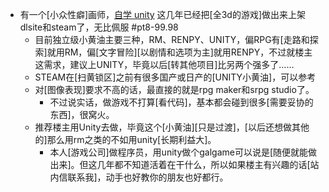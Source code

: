 - 有一个[小众性癖]画师，[自学 unity](https://bbs.saraba1st.com/2b/thread-2001341-2-1.html) 这几年已经把[全3d的游戏]做出来上架dlsite和steam了，无比佩服 #pt8-99.98
    - 目前独立级小黄油主要三种，RM、RENPY、UNITY，偏RPG有[走路和探索]就用RM，偏[文字冒险][以剧情和选项为主]就用RENPY，不过就楼主这需求，建议上UNITY，毕竟以后[转其他项目]比另两个强多了……
    - STEAM在[扫黄锁区]之前有很多国产或日产的[UNITY小黄油]，可以参考
    - 对[图像表现]要求不高的话，最直接的就是rpg maker和srpg studio了。
        - 不过说实话，做游戏不打算[看代码]，基本都会碰到很多[需要妥协的东西]，很窝火。
    - 推荐楼主用Unity去做，毕竟这个[小黄油][只是过渡]，[以后还想做其他的]那么用rm之类的不如用unity[长期利益大]。
        - 本人[游戏公司]做程序员，用unity做个galgame可以说是[随便就能做出来]。但这几年都不知道活着在干什么，所以如果楼主有兴趣的话[站内信联系我]，动手也好教你的朋友也好都行。
